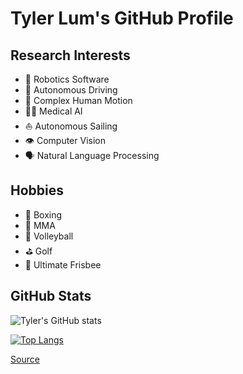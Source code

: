 # Tyler Lum's GitHub Profile

## Research Interests

* :robot: Robotics Software
* :red_car: Autonomous Driving
* :cartwheeling: Complex Human Motion
* :man_health_worker: Medical AI
* :sailboat: Autonomous Sailing
* :eye: Computer Vision
* :speaking_head: Natural Language Processing

## Hobbies

* :boxing_glove: Boxing
* :martial_arts_uniform: MMA
* :volleyball: Volleyball
* :golf: Golf
* :flying_disc: Ultimate Frisbee

## GitHub Stats

![Tyler's GitHub stats](https://github-readme-stats.vercel.app/api?username=tylerlum&count_private=true)

[![Top Langs](https://github-readme-stats.vercel.app/api/top-langs/?username=tylerlum&hide=jupyter%20notebook)](https://github.com/anuraghazra/github-readme-stats)

[Source](https://github.com/anuraghazra/github-readme-stats)

<!--
**tylerlum/tylerlum** is a ✨ _special_ ✨ repository because its `README.md` (this file) appears on your GitHub profile.

Here are some ideas to get you started:

- 🔭 I’m currently working on ...
- 🌱 I’m currently learning ...
- 👯 I’m looking to collaborate on ...
- 🤔 I’m looking for help with ...
- 💬 Ask me about ...
- 📫 How to reach me: ...
- 😄 Pronouns: ...
- ⚡ Fun fact: ...
-->
